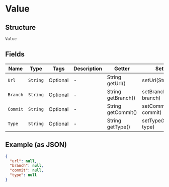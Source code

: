 
# Value

## Structure

`Value`

## Fields

| Name | Type | Tags | Description | Getter | Setter |
|  --- | --- | --- | --- | --- | --- |
| `Url` | `String` | Optional | - | String getUrl() | setUrl(String url) |
| `Branch` | `String` | Optional | - | String getBranch() | setBranch(String branch) |
| `Commit` | `String` | Optional | - | String getCommit() | setCommit(String commit) |
| `Type` | `String` | Optional | - | String getType() | setType(String type) |

## Example (as JSON)

```json
{
  "url": null,
  "branch": null,
  "commit": null,
  "type": null
}
```

